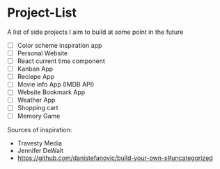 # Project-List
A list of side projects I aim to build at some point in the future

* [ ] Color scheme inspiration app
* [ ] Personal Website
* [ ] React current time component
* [ ] Kanban App
* [ ] Reciepe App
* [ ] Movie info App (IMDB API)
* [ ] Website Bookmark App
* [ ] Weather App
* [ ] Shopping cart
* [ ] Memory Game

Sources of inspiration:
* Travesty Media
* Jennifer DeWalt
* https://github.com/danistefanovic/build-your-own-x#uncategorized
